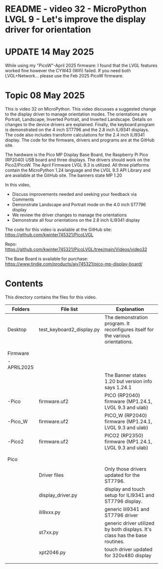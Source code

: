 # README - video 32 - MicroPython LVGL 9 - Let's improve the display driver for orientation

# UPDATE 14 May 2025 

While using my "PicoW"-April 2025 firmware:
I found that the LVGL features worked fine however the CYW43 (Wifi) failed.
If you need both LVGL+Network... please use the Feb 2025 PicoW firmware.


# Topic 08 May 2025
This is video 32 on MicroPython. This video discusses a suggested change to the display driver to manage orientation modes.  The orientations are Portrait, Landscape, Inverted Portrait, and Inverted Landscape. Details on changes to the device drivers are explained. Finally, the keyboard program is demonstrated on the 4 inch ST7796 and the 2.8 inch ILI9341 displays. The code also includes transform calculations for the 2.4 inch ILI9341 display. The code for the firmware, drivers and programs are at the GitHub site. 

The hardware is the Pico MP Display Base Board, the Raspberry Pi Pico (RP2040) USB board and three displays. The drivers should work on the Pico2/PicoW. The April Firmware LVGL 9.3 is utilized. All three platforms contain the MicroPython 1.24 language and the LVGL 9.3 API Library and are available at the GitHub site.  The banners state MP 1.20

In this video,
- Discuss improvements needed and seeking your feedback via Comments
- Demonstrate Landscape and Portrait mode on the 4.0 inch ST7796 display
- We review the driver changes to manage the orientations
- Demonstrate all four orientations on the 2.8 inch ILI9341 display

The code for this video is available at the GitHub site:
https://github.com/kwinter745321/PicoLVGL

Repo:
https://github.com/kwinter745321/PicoLVGL/tree/main/Videos/video32

The Base Board is available for purchase:
https://www.tindie.com/products/aiy745321/pico-mp-display-board/


# Contents
This directory contains the files for this video.  

| Folders | File list | Explanation |
|---------|-----------|-------------|
| Desktop   | test_keyboard2_display.py     | The demonstration program. It reconfigures itself for the various orientations.|
|           |                      |                            |
|           |                      |                            |
| Firmware  |                      |                            |
| -APRIL2025|                      |                            |
|           |                     |   The Banner states 1.20 but version info says 1.24.1      |
| -Pico     |firmware.uf2         |   PICO (RP2040) firmware  (MP1.24.1, LVGL 9.3 and ulab)  |
| -Pico_W   |firmware.uf2         |   PICO_W (RP2040) firmware  (MP1.24.1, LVGL 9.3 and ulab)  |
| -Pico2    |firmware.uf2         |   PICO2 (RP2350) firmware  (MP1.24.1, LVGL 9.3 and ulab)  |
|           |                      |                                 |
|           |                      |                                 |
| Pico      |                      |                             |
|           |                      |                              |
|           |Driver files          | Only those drivers updated for the ST7796. |
|           |   display_driver.py  | display and touch setup for ILI9341 and ST7796 display. |
|           |   ili9xxx.py         | generic ili9341 and ST7796 driver  |
|           |   st7xx.py           | generic driver utilized by both displays.  It's class has the base routines.                                            |
|           |   xpt2046.py       | touch driver updated for 320x480 display          |
|           |                      |                                             |
|           |                      |                                                 |

